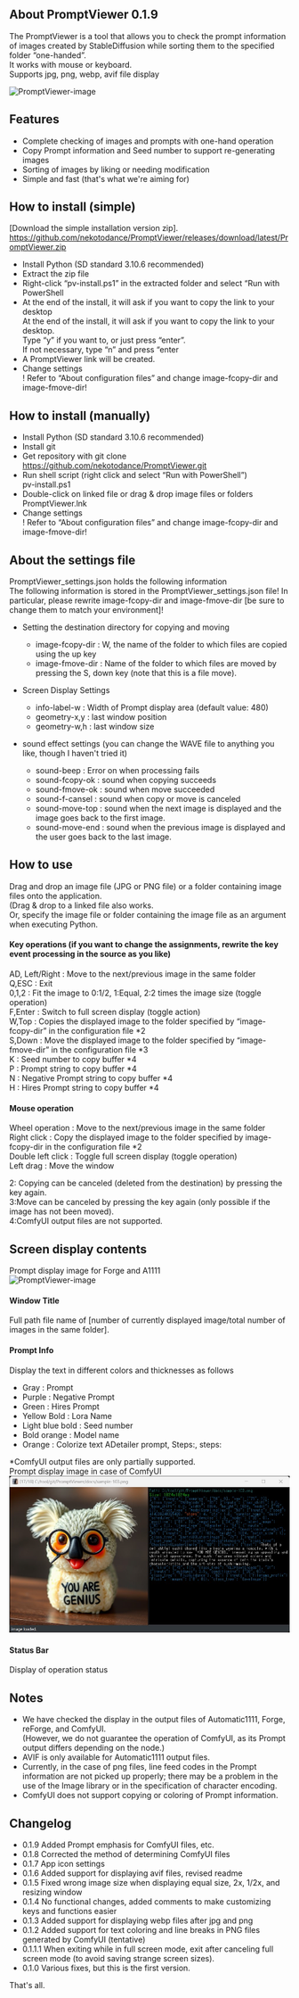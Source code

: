 ## About PromptViewer 0.1.9
The PromptViewer is a tool that allows you to check the prompt information of images created by StableDiffusion while sorting them to the specified folder “one-handed”.  
It works with mouse or keyboard.  
Supports jpg, png, webp, avif file display  

![PromptViewer-image](docs/PromptViewer-image001.jpg)

## Features
- Complete checking of images and prompts with one-hand operation
- Copy Prompt information and Seed number to support re-generating images  
- Sorting of images by liking or needing modification  
- Simple and fast (that's what we're aiming for)  

## How to install (simple)
[Download the simple installation version zip].  
    https://github.com/nekotodance/PromptViewer/releases/download/latest/PromptViewer.zip  

- Install Python (SD standard 3.10.6 recommended)  
- Extract the zip file  
- Right-click “pv-install.ps1” in the extracted folder and select “Run with PowerShell  
- At the end of the install, it will ask if you want to copy the link to your desktop  
At the end of the install, it will ask if you want to copy the link to your desktop.  
Type “y” if you want to, or just press “enter”.  
If not necessary, type “n” and press “enter  
- A PromptViewer link will be created.
- Change settings  
! Refer to “About configuration files” and change image-fcopy-dir and image-fmove-dir!  

## How to install (manually)
- Install Python (SD standard 3.10.6 recommended)  
- Install git  
- Get repository with git clone  
    https://github.com/nekotodance/PromptViewer.git  
- Run shell script (right click and select “Run with PowerShell”)  
    pv-install.ps1  
- Double-click on linked file or drag & drop image files or folders  
    PromptViewer.lnk  
- Change settings  
! Refer to “About configuration files” and change image-fcopy-dir and image-fmove-dir!  

## About the settings file
PromptViewer_settings.json holds the following information  
The following information is stored in the PromptViewer_settings.json file! In particular, please rewrite image-fcopy-dir and image-fmove-dir [be sure to change them to match your environment]!  

- Setting the destination directory for copying and moving
  - image-fcopy-dir : W, the name of the folder to which files are copied using the up key  
  - image-fmove-dir : Name of the folder to which files are moved by pressing the S, down key (note that this is a file move).  
- Screen Display Settings
  - info-label-w : Width of Prompt display area (default value: 480)  
  - geometry-x,y : last window position  
  - geometry-w,h : last window size  

- sound effect settings (you can change the WAVE file to anything you like, though I haven't tried it)  
  - sound-beep : Error on when processing fails  
  - sound-fcopy-ok : sound when copying succeeds  
  - sound-fmove-ok : sound when move succeeded  
  - sound-f-cansel : sound when copy or move is canceled  
  - sound-move-top : sound when the next image is displayed and the image goes back to the first image.  
  - sound-move-end : sound when the previous image is displayed and the user goes back to the last image.  

## How to use
Drag and drop an image file (JPG or PNG file) or a folder containing image files onto the application.  
(Drag & drop to a linked file also works.  
Or, specify the image file or folder containing the image file as an argument when executing Python.  

#### Key operations (if you want to change the assignments, rewrite the key event processing in the source as you like)
AD, Left/Right : Move to the next/previous image in the same folder  
Q,ESC : Exit  
0,1,2 : Fit the image to 0:1/2, 1:Equal, 2:2 times the image size (toggle operation)  
F,Enter : Switch to full screen display (toggle action)  
W,Top : Copies the displayed image to the folder specified by “image-fcopy-dir” in the configuration file *2  
S,Down : Move the displayed image to the folder specified by “image-fmove-dir” in the configuration file *3  
K : Seed number to copy buffer *4  
P : Prompt string to copy buffer *4  
N : Negative Prompt string to copy buffer *4  
H : Hires Prompt string to copy buffer *4  

#### Mouse operation
Wheel operation : Move to the next/previous image in the same folder  
Right click : Copy the displayed image to the folder specified by image-fcopy-dir in the configuration file *2  
Double left click : Toggle full screen display (toggle operation)  
Left drag : Move the window  

2: Copying can be canceled (deleted from the destination) by pressing the key again.  
3:Move can be canceled by pressing the key again (only possible if the image has not been moved).  
4:ComfyUI output files are not supported.  

## Screen display contents
Prompt display image for Forge and A1111  
![PromptViewer-image](docs/PromptViewer-image002.jpg)

#### Window Title
Full path file name of [number of currently displayed image/total number of images in the same folder].  

#### Prompt Info
Display the text in different colors and thicknesses as follows
- Gray : Prompt  
- Purple : Negative Prompt  
- Green : Hires Prompt  
- Yellow Bold : Lora Name  
- Light blue bold : Seed number  
- Bold orange : Model name  
- Orange : Colorize text ADetailer prompt, Steps:, steps:  

*ComfyUI output files are only partially supported.  
Prompt display image in case of ComfyUI  
![PromptViewer-image](docs/PromptViewer-image003.jpg)

#### Status Bar
Display of operation status

## Notes
- We have checked the display in the output files of Automatic1111, Forge, reForge, and ComfyUI.  
(However, we do not guarantee the operation of ComfyUI, as its Prompt output differs depending on the node.)  
- AVIF is only available for Automatic1111 output files.  
- Currently, in the case of png files, line feed codes in the Prompt information are not picked up properly; there may be a problem in the use of the Image library or in the specification of character encoding.  
- ComfyUI does not support copying or coloring of Prompt information.  

## Changelog
- 0.1.9 Added Prompt emphasis for ComfyUI files, etc.  
- 0.1.8 Corrected the method of determining ComfyUI files  
- 0.1.7 App icon settings  
- 0.1.6 Added support for displaying avif files, revised readme  
- 0.1.5 Fixed wrong image size when displaying equal size, 2x, 1/2x, and resizing window  
- 0.1.4 No functional changes, added comments to make customizing keys and functions easier  
- 0.1.3 Added support for displaying webp files after jpg and png  
- 0.1.2 Added support for text coloring and line breaks in PNG files generated by ComfyUI (tentative)  
- 0.1.1.1 When exiting while in full screen mode, exit after canceling full screen mode (to avoid saving strange screen sizes).  
- 0.1.0 Various fixes, but this is the first version.  

That's all.
